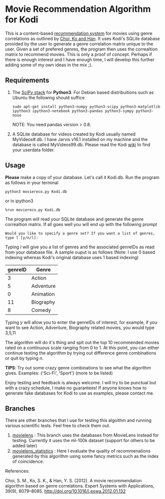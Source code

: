 # Movie Recommendation Algorithm for Kodi

This is a content-based [recommendation system](https://en.wikipedia.org/wiki/Recommender_system#cite_note-9)
for movies using genre correlations as outlined by [Choi, Ko and Han][Choi2012].
It uses Kodi's SQLite database provided by the user to generate a genre correlation matrix unique to the user. Given a set of prefered genres,
the program then uses the correaltion matrix to recommend movies.
This is only a proof of concept. Perhaps if there is enough interest and I have enough time, I will develop this further adding some of my own ideas in
the mix ;).

## Requirements
1. The [SciPy stack](https://www.scipy.org/install.html) for **Python3**.
    For Debian based distribuitions such as Ubuntu the following
    should suffice

    `` sudo apt-get install python3-numpy python3-scipy python3-matplotlib ipython3 ipython3-notebook python3-pandas python3-sympy python3-nose
    ``

    NOTE: You need pandas version > 0.8.    
2. A SQLite database for videos created by Kodi usually named MyVideos#.db.
  I have Jarvis v16.1 installed on my machine and the database is called MyVideos99.db.
  Please read the Kodi [wiki](https://www.scipy.org/install.html) to find your
  userdata folder.



## Usage
**Please** make a copy of your database. Let's call it Kodi.db. Run the program
as follows in your terminal

``
python3 moviereco.py Kodi.db
``

or in ipython3

``
%run moviereco.py Kodi.db
``

The program will read your SQLite database and generate the genre correaltion
matrix. If all goes well you will end up with the following prompt

``Would you like to specify a genre set? If you want a list of genres, type l [y/n/l]: ``

Typing _l_ will give you a list of genres and the associated genreIDs as read from your
database file. A sample ouput is as follows (Note: I use 0 based indexing whereas Kodi's original database uses 1 based indexing)

| genreID | Genre |
| ------- | ----- |
| 3   | Action |
| 5   | Adventure |
| 0   | Animation |
| 11  | Biography |
| 8   | Comedy    |

Typing _y_ will allow you to enter the genreIDs of interest, for example, if
you want to see Action, Adventure, Biography related movies, you would type
3,5,11

The algorithm will do it's thing and spit out the top 10 recommended movies
rated on a continuous scale ranging from 0 to 1. At this point, you can either continue
testing the algorithm by trying out difference genre combinations or quit by typing _n_.

__TIPS__: Try out some crazy genre combinations to see what the algorithm gives.
Examples: {'Sci-Fi', 'Sport'} (more to be listed)

Enjoy testing and feedback is always welcome. I will try to be punctual but with a
crazy schedule, I make no guarantees! If anyone knows how to generate fake
databases for Kodi to use as examples, please contact me.

## Branches
There are other branches that I use for testing this algoithm and running
various scientific tests. Feel free to check them out.
1. [movielens](https://github.com/NahsiN/MovieReco/tree/movielens) : This
    branch uses the databases from MovieLens instead for testing. Currently
    it uses the ml-100k dataset (support for others to be added later)
2. [movielens_statistics](https://github.com/NahsiN/MovieReco/tree/movielens_statistics) : Here I evaluate the quality of recommenations generated by this
algorithm using some fancy metrics such as the index of coincidence.

References:

Choi, S. M., Ko, S. K., & Han, Y. S. (2012). A movie recommendation algorithm based on genre correlations. Expert Systems with Applications, 39(9), 8079–8085. http://doi.org/10.1016/j.eswa.2012.01.132

[Choi2012]: http://dx.doi.org/10.1016/j.eswa.2012.01.132
